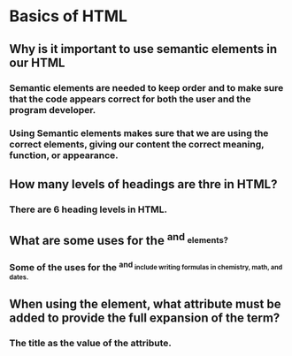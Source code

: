 # Basics of HTML

## Why is it important to use semantic elements in our HTML

### Semantic elements are needed to keep order and to make sure that the code appears correct for both the user and the program developer. 

### Using Semantic elements makes sure that we are using the correct elements, giving our content the correct meaning, function, or appearance. 

## How many levels of headings are thre in HTML?

### There are 6 heading levels in HTML.

## What are some uses for the <sup> and <sub> elements?

### Some of the uses for the <sup> and <sub> include writing formulas in chemistry, math, and dates. 

## When using the <abbr> element, what attribute must be added to provide the full expansion of the term?

### The title as the value of the attribute. 

